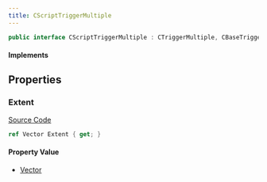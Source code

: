 ```yaml
---
title: CScriptTriggerMultiple
---
```


```csharp
public interface CScriptTriggerMultiple : CTriggerMultiple, CBaseTrigger, CBaseToggle, CBaseModelEntity, CBaseEntity, CEntityInstance, ISchemaClass<CEntityInstance>, ISchemaClass<CBaseEntity>, ISchemaClass<CBaseModelEntity>, ISchemaClass<CBaseToggle>, ISchemaClass<CBaseTrigger>, ISchemaClass<CTriggerMultiple>, ISchemaClass<CScriptTriggerMultiple>, ISchemaField, ISchemaClass, INativeHandle
```

#### Implements

## Properties

### Extent

[Source Code](https://github.com/swiftly-solution/swiftlys2/blob/main/managed/src/SwiftlyS2.Generated/Schemas/Interfaces/CScriptTriggerMultiple.cs#L17)

```csharp
ref Vector Extent { get; }
```

#### Property Value

- [Vector](/docs/api/shared/natives/vector)

